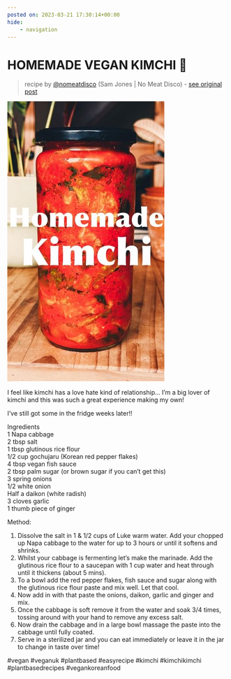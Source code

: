 ```yaml
---
posted on: 2023-03-21 17:30:14+00:00
hide:
    - navigation
---
```


# HOMEMADE VEGAN KIMCHI 🥬  

> recipe by [@nomeatdisco](https://www.instagram.com/nomeatdisco/) 
(Sam Jones | No Meat Disco) - [see original post](https://instagram.com/p/CqDzGKBKMcq)

![](../img/nomeatdisco_21-03-2023_1703.png)

  
I feel like kimchi has a love hate kind of relationship… I’m a big lover of kimchi and this was such a great experience making my own!   
  
I’ve still got some in the fridge weeks later!!   
  
Ingredients  
1 Napa cabbage  
2 tbsp salt  
1 tbsp glutinous rice flour  
1/2 cup gochujaru (Korean red pepper flakes)  
4 tbsp vegan fish sauce  
2 tbsp palm sugar (or brown sugar if you can’t get this)  
3 spring onions  
1/2 white onion  
Half a daikon (white radish)  
3 cloves garlic  
1 thumb piece of ginger  
  
Method:  
1. Dissolve the salt in 1 & 1/2 cups of Luke warm water. Add your chopped up Napa cabbage to the water for up to 3 hours or until it softens and shrinks.  
2. Whilst your cabbage is fermenting let’s make the marinade. Add the glutinous rice flour to a saucepan with 1 cup water and heat through until it thickens (about 5 mins).  
3. To a bowl add the red pepper flakes, fish sauce and sugar along with the glutinous rice flour paste and mix well. Let that cool.  
4. Now add in with that paste the onions, daikon, garlic and ginger and mix.  
5. Once the cabbage is soft remove it from the water and soak 3/4 times, tossing around with your hand to remove any excess salt.  
6. Now drain the cabbage and in a large bowl massage the paste into the cabbage until fully coated.  
7. Serve in a sterilized jar and you can eat immediately or leave it in the jar to change in taste over time!   
  
\#vegan \#veganuk \#plantbased \#easyrecipe \#kimchi \#kimchikimchi \#plantbasedrecipes \#vegankoreanfood   